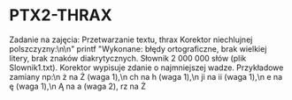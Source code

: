 # PTX2-THRAX
Zadanie na zajęcia: Przetwarzanie textu, thrax 
Korektor niechlujnej polszczyzny:\n\n"
printf "Wykonane: błędy ortograficzne, brak wielkiej litery, brak znaków diakrytycznych. Słownik 2 000 000 słów (plik Slownik1.txt). Korektor wypisuje zdanie o najmniejszej wadze. Przykładowe zamiany np:\n ż na Ż (waga 1),\n ch na h (waga 1),\n ji na ii (waga 1),\n e na ę (waga 1),\n Ą na a (waga 2), rz na Ż
